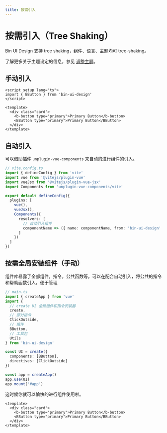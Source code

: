 ```yaml
---
title: 按需引入
---
```


# 按需引入（Tree Shaking）

Bin UI Design 支持 tree shaking，组件、语言、主题均可 tree-shaking。

了解更多关于主题设定的信息，参见 [调整主题](/docs/custom-theme.html)。

## 手动引入

```vue
<script setup lang="ts">
import { BButton } from 'bin-ui-design'
</script>

<template>
  <div class="card">
    <b-button type="primary">Primary Button</b-button>
    <BButton type="primary">Primary Button</BButton>
  </div>
</template>
```

## 自动引入

可以借助插件 `unplugin-vue-components` 来自动的进行组件的引入。

```ts
// vite.config.ts
import { defineConfig } from 'vite'
import vue from '@vitejs/plugin-vue'
import vueJsx from '@vitejs/plugin-vue-jsx'
import Components from 'unplugin-vue-components/vite'

export default defineConfig({
  plugins: [
    vue(),
    vueJsx(),
    Components({
      resolvers: [
        // 自动引入组件
        componentName => ({ name: componentName, from: 'bin-ui-design' })
      ]
    })
  ]
})
```

## 按需全局安装组件（手动）

组件库暴露了全部组件，指令，公共函数等。可以在配合自动引入，将公共的指令和帮助函数引入。便于管理

```ts
// main.ts
import { createApp } from 'vue'
import {
  // create UI 全局组件和指令安装器
  create,
  // 部分指令
  ClickOutside,
  // 组件
  BButton,
  // 工具包
  Utils
} from 'bin-ui-design'

const UI = create({
  components: [BButton],
  directives: [ClickOutside]
})

const app = createApp()
app.use(UI)
app.mount('#app')
```

这时候你就可以愉快的进行组件使用啦。

```vue
<template>
  <div class="card">
    <b-button type="primary">Primary Button</b-button>
    <BButton type="primary">Primary Button</BButton>
  </div>
</template>
```
